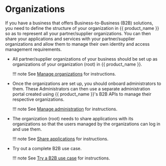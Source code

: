 # Organizations

If you have a business that offers Business-to-Business (B2B) solutions, you need to define the structure of your organization in {{ product_name }} so as to represent all your partner/supplier organizations. You can then share your applications and services with your partner/supplier organizations and allow them to manage their own identity and access management requirements.

- All partner/supplier organizations of your business should be set up as organizations of your organization (root) in {{ product_name }}.

    !!! note
        See [Manage organizations]({{base_path}}/guides/organization-management/manage-organizations/) for instructions.

- Once the organizations are set up, you should onboard administrators to them. These Administrators can then use a separate administration portal created using {{ product_name }}'s B2B APIs to manage their respective organizations.

    !!! note
        See [Manage administration]({{base_path}}/guides/organization-management/manage-b2b-administration/) for instructions.

- The organization (root) needs to share applications with its organizations so that the users managed by the organizations can log in and use them.

    !!! note
        See [Share applications]({{base_path}}/guides/organization-management/share-applications/) for instructions.

- Try out a complete B2B use case.

    !!! note
        See  [Try a B2B use case]({{base_path}}/guides/organization-management/try-a-b2b-use-case/) for instructions.